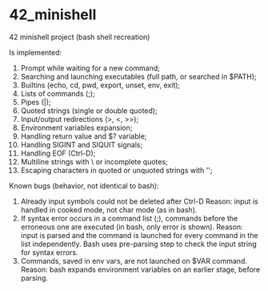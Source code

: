 # 42_minishell
42 minishell project (bash shell recreation)

Is implemented:
1) Prompt while waiting for a new command;
2) Searching and launching executables (full path, or searched in $PATH);
3) Builtins (echo, cd, pwd, export, unset, env, exit);
4) Lists of commands (;);
5) Pipes (|);
6) Quoted strings (single or double quoted);
7) Input/output redirections (>, <, >>);
8) Environment variables expansion;
9) Handling return value and $? variable;
10) Handling SIGINT and SIQUIT signals;
11) Handling EOF (Ctrl-D);
12) Multiline strings with \ or incomplete quotes;
13) Escaping characters in quoted or unquoted strings with '\';

Known bugs (behavior, not identical to bash):
1) Already input symbols could not be deleted after Ctrl-D
   Reason: input is handled in cooked mode, not char mode (as in bash).
2) If syntax error occurs in a command list (;), commands before the erroneous one 
   are executed (in bash, only error is shown).
   Reason: input is parsed and the command is launched for every command in the list
   independently. Bash uses pre-parsing step to check the input string for syntax errors.
3) Commands, saved in env vars, are not launched on $VAR command.
   Reason: bash expands environment variables on an earlier stage, before parsing.
